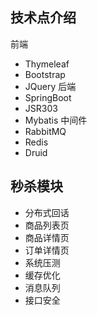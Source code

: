 ## 技术点介绍
前端
* Thymeleaf
* Bootstrap
* JQuery
后端
* SpringBoot
* JSR303
* Mybatis
中间件
* RabbitMQ
* Redis
* Druid

## 秒杀模块
* 分布式回话
* 商品列表页
* 商品详情页
* 订单详情页
* 系统压测
* 缓存优化
* 消息队列
* 接口安全
